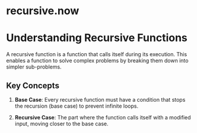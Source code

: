 # recursive.now
# Understanding Recursive Functions

A recursive function is a function that calls itself during its execution. This enables a function to solve complex problems by breaking them down into simpler sub-problems.

## Key Concepts

1. **Base Case**: Every recursive function must have a condition that stops the recursion (base case) to prevent infinite loops.

2. **Recursive Case**: The part where the function calls itself with a modified input, moving closer to the base case.
